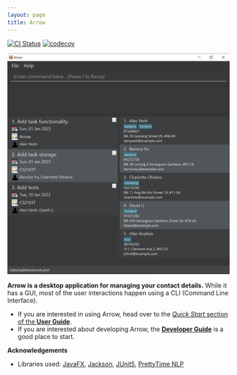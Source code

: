 ```yaml
---
layout: page
title: Arrow
---
```


[![CI Status](https://github.com/AY2223S1-CS2103T-T08-2/tp/workflows/Java%20CI/badge.svg)](https://github.com/AY2223S1-CS2103T-T08-2/tp/actions)
[![codecov](https://codecov.io/gh/AY2223S1-CS2103T-T08-2/tp/branch/master/graph/badge.svg?token=RSRRNMAYHF)](https://codecov.io/gh/AY2223S1-CS2103T-T08-2/tp)

![Ui](images/Ui.png)

**Arrow is a desktop application for managing your contact details.** While it has a GUI, most of the user interactions happen using a CLI (Command Line Interface).

* If you are interested in using Arrow, head over to the [_Quick Start_ section of the **User Guide**](UserGuide.html#quick-start).
* If you are interested about developing Arrow, the [**Developer Guide**](DeveloperGuide.html) is a good place to start.


**Acknowledgements**

* Libraries used: [JavaFX](https://openjfx.io/), [Jackson](https://github.com/FasterXML/jackson), [JUnit5](https://github.com/junit-team/junit5), [PrettyTime NLP](https://www.ocpsoft.org/prettytime/nlp/)
